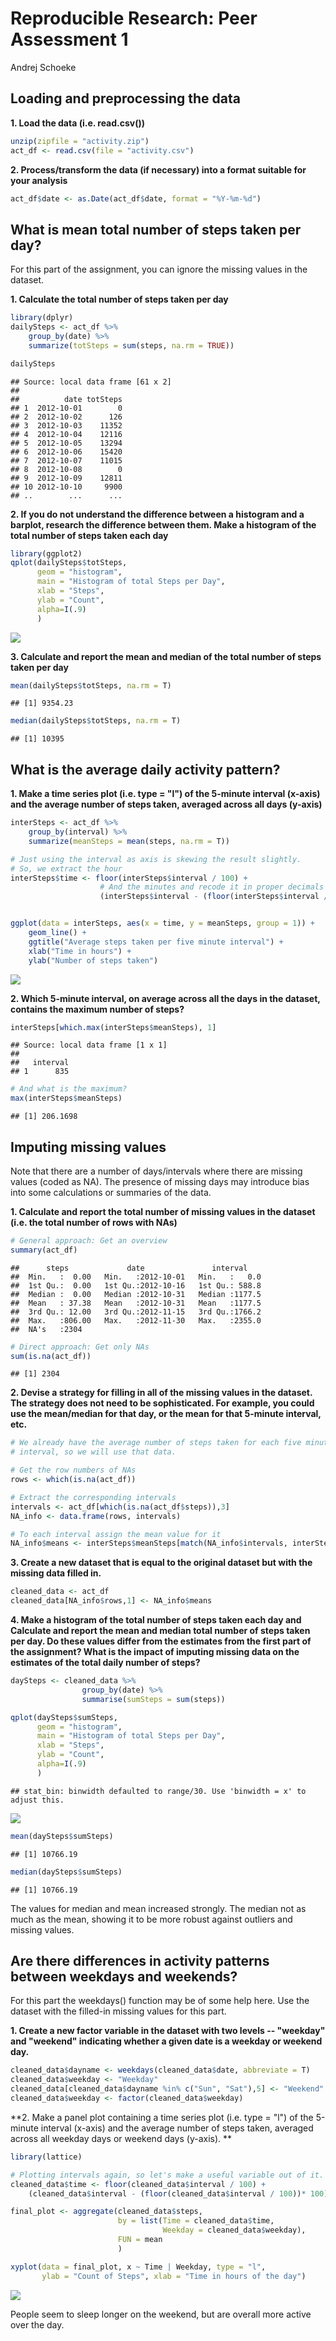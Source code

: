 # Reproducible Research: Peer Assessment 1
Andrej Schoeke  


## Loading and preprocessing the data
**1. Load the data (i.e. read.csv())**

```r
unzip(zipfile = "activity.zip")
act_df <- read.csv(file = "activity.csv")
```

**2. Process/transform the data (if necessary) into a format suitable for your analysis**


```r
act_df$date <- as.Date(act_df$date, format = "%Y-%m-%d")
```

## What is mean total number of steps taken per day?
For this part of the assignment, you can ignore the missing values in the dataset.

**1. Calculate the total number of steps taken per day**

```r
library(dplyr)
dailySteps <- act_df %>% 
    group_by(date) %>%
    summarize(totSteps = sum(steps, na.rm = TRUE))

dailySteps
```

```
## Source: local data frame [61 x 2]
## 
##          date totSteps
## 1  2012-10-01        0
## 2  2012-10-02      126
## 3  2012-10-03    11352
## 4  2012-10-04    12116
## 5  2012-10-05    13294
## 6  2012-10-06    15420
## 7  2012-10-07    11015
## 8  2012-10-08        0
## 9  2012-10-09    12811
## 10 2012-10-10     9900
## ..        ...      ...
```
 **2. If you do not understand the difference between a histogram and a barplot, research the difference between them. Make a histogram of the total number of steps taken each day**
 

```r
library(ggplot2)
qplot(dailySteps$totSteps, 
      geom = "histogram", 
      main = "Histogram of total Steps per Day", 
      xlab = "Steps", 
      ylab = "Count",
      alpha=I(.9)
      )
```

![](PA1_template_files/figure-html/unnamed-chunk-4-1.png) 

**3. Calculate and report the mean and median of the total number of steps taken per day**

```r
mean(dailySteps$totSteps, na.rm = T)
```

```
## [1] 9354.23
```

```r
median(dailySteps$totSteps, na.rm = T)
```

```
## [1] 10395
```

## What is the average daily activity pattern?

**1. Make a time series plot (i.e. type = "l") of the 5-minute interval (x-axis) and the average number of steps taken, averaged across all days (y-axis)**

```r
interSteps <- act_df %>%
    group_by(interval) %>%
    summarize(meanSteps = mean(steps, na.rm = T))

# Just using the interval as axis is skewing the result slightly.
# So, we extract the hour
interSteps$time <- floor(interSteps$interval / 100) +
                    # And the minutes and recode it in proper decimals
                    (interSteps$interval - (floor(interSteps$interval / 100))* 100) / 60


ggplot(data = interSteps, aes(x = time, y = meanSteps, group = 1)) +
    geom_line() +
    ggtitle("Average steps taken per five minute interval") +
    xlab("Time in hours") +
    ylab("Number of steps taken") 
```

![](PA1_template_files/figure-html/unnamed-chunk-6-1.png) 

**2. Which 5-minute interval, on average across all the days in the dataset, contains the maximum number of steps?**

```r
interSteps[which.max(interSteps$meanSteps), 1]
```

```
## Source: local data frame [1 x 1]
## 
##   interval
## 1      835
```

```r
# And what is the maximum?
max(interSteps$meanSteps)
```

```
## [1] 206.1698
```

## Imputing missing values

Note that there are a number of days/intervals where there are missing values (coded as NA). The presence of missing days may introduce bias into some calculations or summaries of the data.

**1. Calculate and report the total number of missing values in the dataset (i.e. the total number of rows with NAs)**


```r
# General approach: Get an overview
summary(act_df)
```

```
##      steps             date               interval     
##  Min.   :  0.00   Min.   :2012-10-01   Min.   :   0.0  
##  1st Qu.:  0.00   1st Qu.:2012-10-16   1st Qu.: 588.8  
##  Median :  0.00   Median :2012-10-31   Median :1177.5  
##  Mean   : 37.38   Mean   :2012-10-31   Mean   :1177.5  
##  3rd Qu.: 12.00   3rd Qu.:2012-11-15   3rd Qu.:1766.2  
##  Max.   :806.00   Max.   :2012-11-30   Max.   :2355.0  
##  NA's   :2304
```

```r
# Direct approach: Get only NAs
sum(is.na(act_df))
```

```
## [1] 2304
```

**2. Devise a strategy for filling in all of the missing values in the dataset. The strategy does not need to be sophisticated. For example, you could use the mean/median for that day, or the mean for that 5-minute interval, etc.**




```r
# We already have the average number of steps taken for each five minute 
# interval, so we will use that data.

# Get the row numbers of NAs
rows <- which(is.na(act_df))

# Extract the corresponding intervals
intervals <- act_df[which(is.na(act_df$steps)),3]
NA_info <- data.frame(rows, intervals)

# To each interval assign the mean value for it
NA_info$means <- interSteps$meanSteps[match(NA_info$intervals, interSteps$interval)]
```


**3. Create a new dataset that is equal to the original dataset but with the missing data filled in.**


```r
cleaned_data <- act_df
cleaned_data[NA_info$rows,1] <- NA_info$means
```

**4. Make a histogram of the total number of steps taken each day and Calculate and report the mean and median total number of steps taken per day. Do these values differ from the estimates from the first part of the assignment? What is the impact of imputing missing data on the estimates of the total daily number of steps?**


```r
daySteps <- cleaned_data %>% 
                group_by(date) %>% 
                summarise(sumSteps = sum(steps))

qplot(daySteps$sumSteps, 
      geom = "histogram", 
      main = "Histogram of total Steps per Day", 
      xlab = "Steps", 
      ylab = "Count",
      alpha=I(.9)
      )
```

```
## stat_bin: binwidth defaulted to range/30. Use 'binwidth = x' to adjust this.
```

![](PA1_template_files/figure-html/unnamed-chunk-11-1.png) 

```r
mean(daySteps$sumSteps)
```

```
## [1] 10766.19
```

```r
median(daySteps$sumSteps)
```

```
## [1] 10766.19
```
The values for median and mean increased strongly. The median not as much as the mean, showing it to be more robust against outliers and missing values.

## Are there differences in activity patterns between weekdays and weekends?
For this part the weekdays() function may be of some help here. Use the dataset with the filled-in missing values for this part.

**1. Create a new factor variable in the dataset with two levels -- "weekday" and "weekend" indicating whether a given date is a weekday or weekend day.**


```r
cleaned_data$dayname <- weekdays(cleaned_data$date, abbreviate = T)
cleaned_data$weekday <- "Weekday"
cleaned_data[cleaned_data$dayname %in% c("Sun", "Sat"),5] <- "Weekend"
cleaned_data$weekday <- factor(cleaned_data$weekday)
```



**2. Make a panel plot containing a time series plot (i.e. type = "l") of the 5-minute interval (x-axis) and the average number of steps taken, averaged across all weekday days or weekend days (y-axis). **


```r
library(lattice)

# Plotting intervals again, so let's make a useful variable out of it.
cleaned_data$time <- floor(cleaned_data$interval / 100) + 
    (cleaned_data$interval - (floor(cleaned_data$interval / 100))* 100) / 60

final_plot <- aggregate(cleaned_data$steps, 
                        by = list(Time = cleaned_data$time, 
                                  Weekday = cleaned_data$weekday), 
                        FUN = mean
                        )

xyplot(data = final_plot, x ~ Time | Weekday, type = "l", 
       ylab = "Count of Steps", xlab = "Time in hours of the day")
```

![](PA1_template_files/figure-html/unnamed-chunk-13-1.png) 

People seem to sleep longer on the weekend, but are overall more active over the day. 
